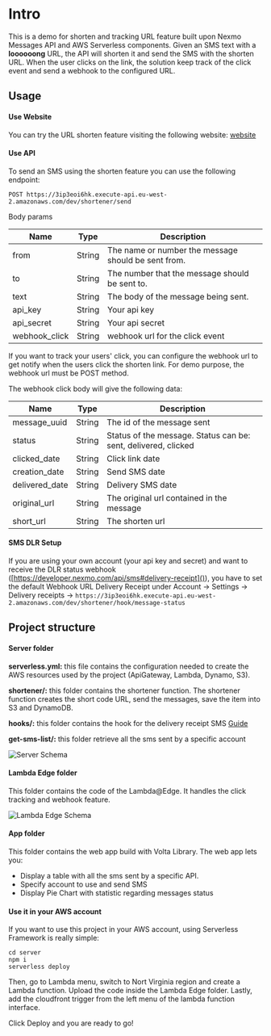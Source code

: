 # Intro

This is a demo for shorten and tracking URL feature built upon Nexmo Messages API and AWS Serverless components.
Given an SMS text with a **loooooong** URL, the API will shorten it and send the SMS with the shorten URL.
When the user clicks on the link, the solution keep track of the click event and send a webhook to the configured URL.

## Usage

#### Use Website

You can try the URL shorten feature visiting the following website: [website](https://d38vntdp98rc5o.cloudfront.net/shortener-url/index.html
)
#### Use API

To send an SMS using the shorten feature you can use the following endpoint:

```
POST https://3ip3eoi6hk.execute-api.eu-west-2.amazonaws.com/dev/shortener/send
```

Body params

| Name          | Type   | Description                                         |
| ------------- | ------ | --------------------------------------------------- |
| from          | String | The name or number the message should be sent from. |
| to            | String | The number that the message should be sent to.      |
| text          | String | The body of the message being sent.                 |
| api_key       | String | Your api key                                        |
| api_secret    | String | Your api secret                                     |
| webhook_click | String | webhook url for the click event                     |

If you want to track your users' click, you can configure the webhook url to get notify when the users click the shorten link. For demo purpose, the webhook url must be POST method.

The webhook click body will give the following data:

| Name           | Type   | Description                                                    |
| -------------- | ------ | -------------------------------------------------------------- |
| message_uuid   | String | The id of the message sent                                     |
| status         | String | Status of the message. Status can be: sent, delivered, clicked |
| clicked_date   | String | Click link date                                                |
| creation_date  | String | Send SMS date                                                  |
| delivered_date | String | Delivery SMS date                                              |
| original_url   | String | The original url contained in the message                      |
| short_url      | String | The shorten url                                                |


#### SMS DLR Setup

If you are using your own account (your api key and secret) and want to receive the DLR status webhook ([https://developer.nexmo.com/api/sms#delivery-receipt]()), you have to set the default Webhook URL Delivery Receipt under Account -> Settings -> Delivery receipts -> `https://3ip3eoi6hk.execute-api.eu-west-2.amazonaws.com/dev/shortener/hook/message-status`

## Project structure

#### Server folder

**serverless.yml:** this file contains the configuration needed to create the AWS resources used by the project (ApiGateway, Lambda, Dynamo, S3).

**shortener/:** this folder contains the shortener function. The shortener function creates the short code URL, send the messages, save the item into S3 and DynamoDB.

**hooks/:** this folder contains the hook for the delivery receipt SMS [Guide](https://developer.nexmo.com/api/sms#delivery-receipt)

**get-sms-list/:** this folder retrieve all the sms sent by a specific account

![Server Schema](https://d38vntdp98rc5o.cloudfront.net/shortener-url/assets/img/shortener-sms-lambda.png)


#### Lambda Edge folder

This folder contains the code of the Lambda@Edge. It handles the click tracking and webhook feature.

![Lambda Edge Schema](https://d38vntdp98rc5o.cloudfront.net/shortener-url/assets/img/shortener-sms.png)

#### App folder

This folder contains the web app build with Volta Library.
The web app lets you: 


- Display a table with all the sms sent by a specific API. 
- Specify account to use and send SMS
- Display Pie Chart with statistic regarding messages status

#### Use it in your AWS account

If you want to use this project in your AWS account, using Serverless Framework is really simple:

```
cd server
npm i
serverless deploy
```
Then, go to Lambda menu, switch to Nort Virginia region and create a Lambda function.
Upload the code inside the Lambda Edge folder. Lastly, add the cloudfront trigger from the left menu of the lambda function interface. 

Click Deploy and you are ready to go!
